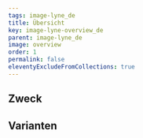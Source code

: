 ```yaml
---
tags: image-lyne_de
title: Übersicht
key: image-lyne-overview_de
parent: image-lyne_de
image: overview
order: 1
permalink: false
eleventyExcludeFromCollections: true
---
```


## Zweck

## Varianten

